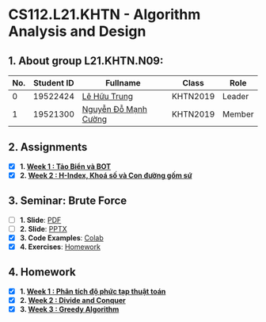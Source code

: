 # CS112.L21.KHTN - Algorithm Analysis and Design

## 1. About group L21.KHTN.N09:

| No. | Student ID | Fullname | Class | Role |
| --- | --- | --- | --- | --- |
| 0 | 19522424 | [Lê Hữu Trung](https://github.com/lehuutrung1412) | KHTN2019 | Leader |
| 1 | 19521300 | [Nguyễn Đỗ Mạnh Cường](https://github.com/cuongnguyen1402) | KHTN2019 | Member |

## 2. Assignments

- [x] **1. [Week 1 : Tảo Biển và BOT](https://github.com/lehuutrung1412/CS112.L21.KHTN/tree/main/Assignments/Week_1)**
- [x] **2. [Week 2 : H-Index, Khoá số và Con đường gốm sứ](https://github.com/lehuutrung1412/CS112.L21.KHTN/tree/main/Assignments/Week_2)**

## 3. Seminar: Brute Force

- [ ] **1. Slide**: [PDF](https://github.com/lehuutrung1412/CS112.L21.KHTN/blob/main/Seminar/CS112.L21.KHTN.N09_BruteForce.pdf)
- [ ] **2. Slide**: [PPTX](https://github.com/lehuutrung1412/CS112.L21.KHTN/blob/main/Seminar/CS112.L21.KHTN.N09_BruteForce.pptx)
- [x] **3. Code Examples**: [Colab](https://github.com/lehuutrung1412/CS112.L21.KHTN/blob/main/Seminar/Brute_Force_Examples.ipynb)
- [x] **4. Exercises**: [Homework](https://www.hackerrank.com/brute-force-homework-l21-khtn-n09)

## 4. Homework

- [x] **1. [Week 1 : Phân tích độ phức tạp thuật toán](https://github.com/lehuutrung1412/CS112.L21.KHTN/tree/main/Homework/Week_1)**
- [x] **2. [Week 2 : Divide and Conquer](https://github.com/lehuutrung1412/CS112.L21.KHTN/tree/main/Homework/Week_2)**
- [x] **3. [Week 3 : Greedy Algorithm](https://drive.google.com/drive/u/1/folders/1IT9hTV7PeHPE7GcwvOms5vi_gS2W1dON)**